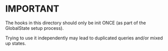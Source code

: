 # IMPORTANT

The hooks in this directory should only be init ONCE (as part of the GlobalState setup process).

Trying to use it independently may lead to duplicated queries and/or mixed up states.
